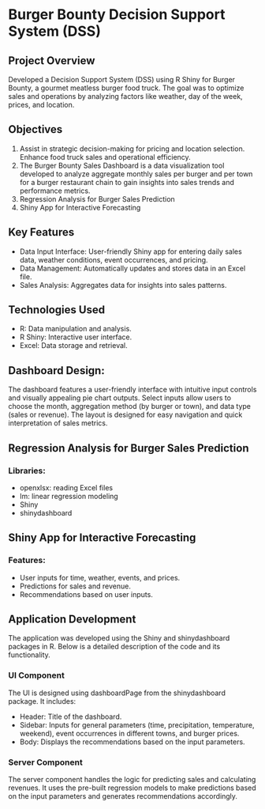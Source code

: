 # Burger Bounty Decision Support System (DSS)

## Project Overview

Developed a Decision Support System (DSS) using R Shiny for Burger Bounty, a gourmet meatless burger food truck. The goal was to optimize sales and operations by analyzing factors like weather, day of the week, prices, and location.

## Objectives
1. Assist in strategic decision-making for pricing and location selection.
Enhance food truck sales and operational efficiency.
2. The Burger Bounty Sales Dashboard is a data visualization tool developed to analyze aggregate monthly sales per burger and per town for a burger restaurant chain to gain insights into sales trends and performance metrics.
3. Regression Analysis for Burger Sales Prediction
4. Shiny App for Interactive Forecasting
   
## Key Features
- Data Input Interface: User-friendly Shiny app for entering daily sales data, weather conditions, event occurrences, and pricing.
- Data Management: Automatically updates and stores data in an Excel file.
- Sales Analysis: Aggregates data for insights into sales patterns.

## Technologies Used
- R: Data manipulation and analysis.
- R Shiny: Interactive user interface.
- Excel: Data storage and retrieval.


## Dashboard Design:

The dashboard features a user-friendly interface with intuitive input controls and visually appealing pie chart outputs. Select inputs allow users to choose the month, aggregation method (by burger or town), and data type (sales or revenue). The layout is designed for easy navigation and quick interpretation of sales metrics.

## Regression Analysis for Burger Sales Prediction

### Libraries:
- openxlsx: reading Excel files
- lm: linear regression modeling
- Shiny
- shinydashboard

## Shiny App for Interactive Forecasting

### Features:

- User inputs for time, weather, events, and prices.
- Predictions for sales and revenue.
- Recommendations based on user inputs.

## Application Development

The application was developed using the Shiny and shinydashboard packages in R. Below is a detailed description of the code and its functionality.

### UI Component

The UI is designed using dashboardPage from the shinydashboard package. It includes:

- Header: Title of the dashboard.
- Sidebar: Inputs for general parameters (time, precipitation, temperature, weekend), event occurrences in different towns, and burger prices.
- Body: Displays the recommendations based on the input parameters.

### Server Component

The server component handles the logic for predicting sales and calculating revenues. It uses the pre-built regression models to make predictions based on the input parameters and generates recommendations accordingly.

